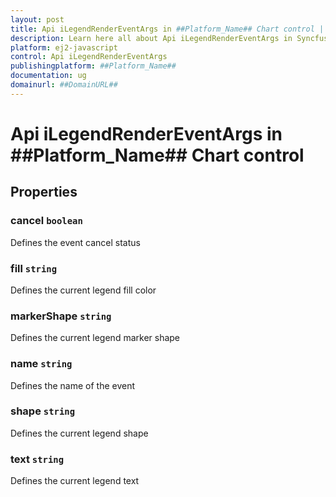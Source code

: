 ```yaml
---
layout: post
title: Api iLegendRenderEventArgs in ##Platform_Name## Chart control | Syncfusion
description: Learn here all about Api iLegendRenderEventArgs in Syncfusion ##Platform_Name## Chart control of Syncfusion Essential JS 2 and more.
platform: ej2-javascript
control: Api iLegendRenderEventArgs 
publishingplatform: ##Platform_Name##
documentation: ug
domainurl: ##DomainURL##
---
```


# Api iLegendRenderEventArgs in ##Platform_Name## Chart control

## Properties

### cancel `boolean`

Defines the event cancel status

### fill `string`

Defines the current legend fill color

### markerShape `string`

Defines the current legend marker shape

### name `string`

Defines the name of the event

### shape `string`

Defines the current legend shape

### text `string`

Defines the current legend text
